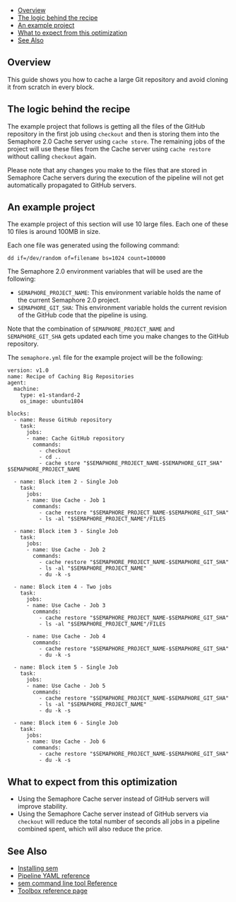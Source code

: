 
* [Overview](#overview)
* [The logic behind the recipe](#the-logic-behind-the-recipe)
* [An example project](#an-example-project)
* [What to expect from this optimization](#what-to-expect-from-this-optimization)
* [See Also](#see-also)

## Overview

This guide shows you how to cache a large Git repository and avoid cloning it
from scratch in every block.

## The logic behind the recipe

The example project that follows is getting all the files of the GitHub
repository in the first job using `checkout` and then is storing them into the
Semaphore 2.0 Cache server using `cache store`. The remaining jobs of the
project will use these files from the Cache server using `cache restore`
without calling `checkout` again.

Please note that any changes you make to the files that are stored in Semaphore
Cache servers during the execution of the pipeline will not get automatically
propagated to GitHub servers.

## An example project

The example project of this section will use 10 large files. Each one of these
10 files is around 100MB in size.

Each one file was generated using the following command:

    dd if=/dev/random of=filename bs=1024 count=100000

The Semaphore 2.0 environment variables that will be used are the following:

* `SEMAPHORE_PROJECT_NAME`: This environment variable holds the name of the
    current Semaphore 2.0 project.
* `SEMAPHORE_GIT_SHA`: This environment variable holds the current revision of
    the GitHub code that the pipeline is using.

Note that the combination of `SEMAPHORE_PROJECT_NAME` and `SEMAPHORE_GIT_SHA`
gets updated each time you make changes to the GitHub repository.

The `semaphore.yml` file for the example project will be the following:

    version: v1.0
    name: Recipe of Caching Big Repositories
    agent:
      machine:
        type: e1-standard-2
        os_image: ubuntu1804
    
    blocks:
      - name: Reuse GitHub repository
        task:
          jobs:
          - name: Cache GitHub repository
            commands:
              - checkout
              - cd ..
              - cache store "$SEMAPHORE_PROJECT_NAME-$SEMAPHORE_GIT_SHA" $SEMAPHORE_PROJECT_NAME
    
      - name: Block item 2 - Single Job
        task:
          jobs:
          - name: Use Cache - Job 1
            commands:
              - cache restore "$SEMAPHORE_PROJECT_NAME-$SEMAPHORE_GIT_SHA"
              - ls -al "$SEMAPHORE_PROJECT_NAME"/FILES
    
      - name: Block item 3 - Single Job
        task:
          jobs:
          - name: Use Cache - Job 2
            commands:
              - cache restore "$SEMAPHORE_PROJECT_NAME-$SEMAPHORE_GIT_SHA"
              - ls -al "$SEMAPHORE_PROJECT_NAME"
              - du -k -s
    
      - name: Block item 4 - Two jobs
        task:
          jobs:
          - name: Use Cache - Job 3
            commands:
              - cache restore "$SEMAPHORE_PROJECT_NAME-$SEMAPHORE_GIT_SHA"
              - ls -al "$SEMAPHORE_PROJECT_NAME"/FILES
    
          - name: Use Cache - Job 4
            commands:
              - cache restore "$SEMAPHORE_PROJECT_NAME-$SEMAPHORE_GIT_SHA"
              - du -k -s
    
      - name: Block item 5 - Single Job
        task:
          jobs:
          - name: Use Cache - Job 5
            commands:
              - cache restore "$SEMAPHORE_PROJECT_NAME-$SEMAPHORE_GIT_SHA"
              - ls -al "$SEMAPHORE_PROJECT_NAME"
              - du -k -s
    
      - name: Block item 6 - Single Job
        task:
          jobs:
          - name: Use Cache - Job 6
            commands:
              - cache restore "$SEMAPHORE_PROJECT_NAME-$SEMAPHORE_GIT_SHA"
              - du -k -s

## What to expect from this optimization

* Using the Semaphore Cache server instead of GitHub servers will improve
    stability.
* Using the Semaphore Cache server instead of GitHub servers via `checkout`
    will reduce the total number of seconds all jobs in a pipeline combined
	spent, which will also reduce the price.

## See Also

* [Installing sem](https://docs.semaphoreci.com/article/63-your-first-project)
* [Pipeline YAML reference](https://docs.semaphoreci.com/article/50-pipeline-yaml)
* [sem command line tool Reference](https://docs.semaphoreci.com/article/53-sem-reference)
* [Toolbox reference page](https://docs.semaphoreci.com/article/54-toolbox-reference)
